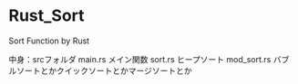 # Rust_Sort
Sort Function by Rust

中身：srcフォルダ
main.rs メイン関数
sort.rs ヒープソート
mod_sort.rs バブルソートとかクイックソートとかマージソートとか
